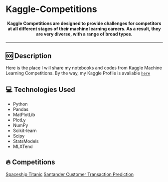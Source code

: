 # Kaggle-Competitions

<h4 align="center">
  Kaggle Competitions are designed to provide challenges for competitors at all different stages of their machine learning careers. As a result, they are very diverse, with a range of broad types.
</h4>

---
## 🆘 Description

Here is the place I will share my notebooks and codes from Kaggle Machine Learning Competitions. By the way, my Kaggle Profile is avaliable [`here`](https://www.kaggle.com/tqueiroz33)

## 💻 Technologies Used
- Python
- Pandas
- MatPlotLib
- PlotLy
- NumPy
- Scikit-learn
- Scipy
- StatsModels
- MLXTend

## 🔥 Competitions
[Spaceship Titanic](https://github.com/thiago-osorio/kaggle-competitions/blob/main/spaceship-titanic/spaceship-titanic.ipynb)
[Santander Customer Transaction Prediction](https://github.com/thiago-osorio/kaggle-competitions/blob/main/santander-customer-transaction-prediction/santander-customer-transaction-prediction.ipynb)
